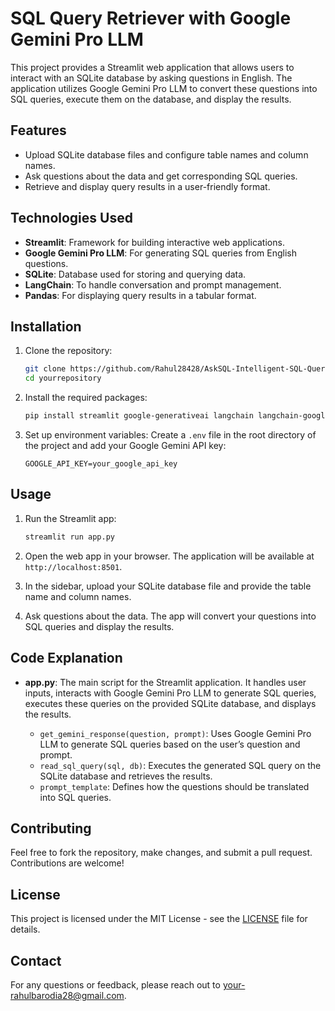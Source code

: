 # SQL Query Retriever with Google Gemini Pro LLM

This project provides a Streamlit web application that allows users to interact with an SQLite database by asking questions in English. The application utilizes Google Gemini Pro LLM to convert these questions into SQL queries, execute them on the database, and display the results.

## Features

- Upload SQLite database files and configure table names and column names.
- Ask questions about the data and get corresponding SQL queries.
- Retrieve and display query results in a user-friendly format.

## Technologies Used

- **Streamlit**: Framework for building interactive web applications.
- **Google Gemini Pro LLM**: For generating SQL queries from English questions.
- **SQLite**: Database used for storing and querying data.
- **LangChain**: To handle conversation and prompt management.
- **Pandas**: For displaying query results in a tabular format.

## Installation

1. Clone the repository:
    ```bash
    git clone https://github.com/Rahul28428/AskSQL-Intelligent-SQL-Query-Generator.git
    cd yourrepository
    ```

2. Install the required packages:
    ```bash
    pip install streamlit google-generativeai langchain langchain-google-genai pandas python-dotenv
    ```

3. Set up environment variables:
    Create a `.env` file in the root directory of the project and add your Google Gemini API key:
    ```
    GOOGLE_API_KEY=your_google_api_key
    ```

## Usage

1. Run the Streamlit app:
    ```bash
    streamlit run app.py
    ```

2. Open the web app in your browser. The application will be available at `http://localhost:8501`.

3. In the sidebar, upload your SQLite database file and provide the table name and column names.

4. Ask questions about the data. The app will convert your questions into SQL queries and display the results.

## Code Explanation

- **app.py**: The main script for the Streamlit application. It handles user inputs, interacts with Google Gemini Pro LLM to generate SQL queries, executes these queries on the provided SQLite database, and displays the results.

    - `get_gemini_response(question, prompt)`: Uses Google Gemini Pro LLM to generate SQL queries based on the user’s question and prompt.
    - `read_sql_query(sql, db)`: Executes the generated SQL query on the SQLite database and retrieves the results.
    - `prompt_template`: Defines how the questions should be translated into SQL queries.

## Contributing

Feel free to fork the repository, make changes, and submit a pull request. Contributions are welcome!

## License

This project is licensed under the MIT License - see the [LICENSE](LICENSE) file for details.

## Contact

For any questions or feedback, please reach out to [your-rahulbarodia28@gmail.com](mailto:rahulbarodia28@gmail.com).

